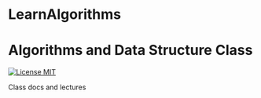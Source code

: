 # LearnAlgorithms

Algorithms and Data Structure Class
===================================

[![License MIT](http://img.shields.io/badge/license-MIT-brightgreen.svg)](license.md)

Class docs and lectures
